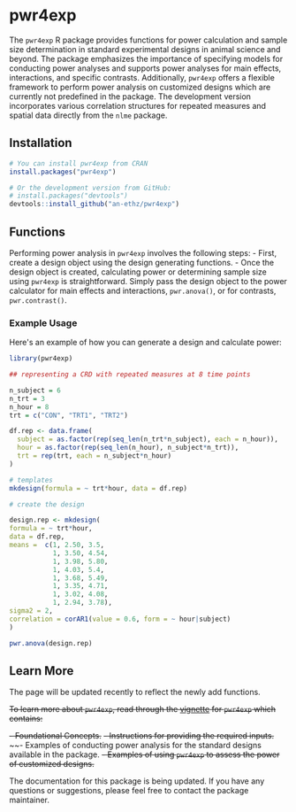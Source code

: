 # pwr4exp

The `pwr4exp` R package provides functions for power calculation and sample size determination in standard experimental designs in animal science and beyond. The package emphasizes the importance of specifying models for conducting power analyses and supports power analyses for main effects, interactions, and specific contrasts. Additionally, `pwr4exp` offers a flexible framework to perform power analysis on customized designs which are currently not predefined in the package. The development version incorporates various correlation structures for repeated measures and spatial data directly from the `nlme` package.

<!-- badges: start -->

<!-- badges: end -->

## Installation

``` r
# You can install pwr4exp from CRAN
install.packages("pwr4exp")

# Or the development version from GitHub:
# install.packages("devtools")
devtools::install_github("an-ethz/pwr4exp")
```

## Functions

Performing power analysis in `pwr4exp` involves the following steps: - First, create a design object using the design generating functions. - Once the design object is created, calculating power or determining sample size using `pwr4exp` is straightforward. Simply pass the design object to the power calculator for main effects and interactions, `pwr.anova()`, or for contrasts, `pwr.contrast()`.

### Example Usage

Here's an example of how you can generate a design and calculate power:

``` r
library(pwr4exp)

## representing a CRD with repeated measures at 8 time points

n_subject = 6
n_trt = 3
n_hour = 8
trt = c("CON", "TRT1", "TRT2")

df.rep <- data.frame(
  subject = as.factor(rep(seq_len(n_trt*n_subject), each = n_hour)),
  hour = as.factor(rep(seq_len(n_hour), n_subject*n_trt)),
  trt = rep(trt, each = n_subject*n_hour)
)

# templates
mkdesign(formula = ~ trt*hour, data = df.rep)

# create the design

design.rep <- mkdesign(
formula = ~ trt*hour,
data = df.rep,
means =  c(1, 2.50, 3.5,
           1, 3.50, 4.54,
           1, 3.98, 5.80,
           1, 4.03, 5.4,
           1, 3.68, 5.49,
           1, 3.35, 4.71,
           1, 3.02, 4.08,
           1, 2.94, 3.78),
sigma2 = 2,
correlation = corAR1(value = 0.6, form = ~ hour|subject)
)

pwr.anova(design.rep)
```

## Learn More

The page will be updated recently to reflect the newly add functions.

~~To learn more about `pwr4exp`, read through the [vignette](https://an-ethz.github.io/pwr4exp/articles/pwr4exp.html) for `pwr4exp` which contains:~~

~~- Foundational Concepts.~~ ~~- Instructions for providing the required inputs.~~ \~\~- Examples of conducting power analysis for the standard designs available in the package. ~~- Examples of using `pwr4exp` to assess the power of customized designs.~~

The documentation for this package is being updated. If you have any questions or suggestions, please feel free to contact the package maintainer.
